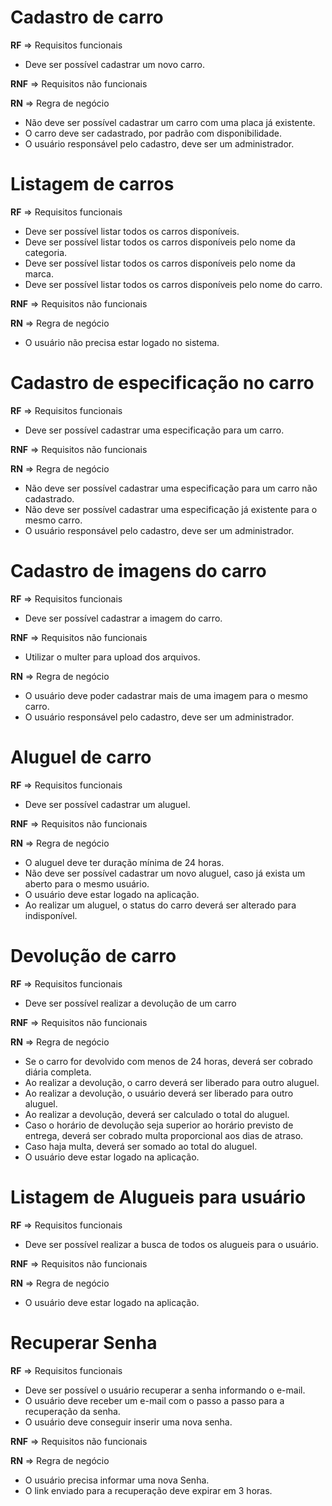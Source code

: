 # Cadastro de carro
**RF** => Requisitos funcionais

- Deve ser possível cadastrar um novo carro.

**RNF** => Requisitos não funcionais

**RN** => Regra de negócio

- Não deve ser possível cadastrar um carro com uma placa já existente.
- O carro deve ser cadastrado, por padrão com disponibilidade.
- O usuário responsável pelo cadastro, deve ser um administrador.

# Listagem de carros
**RF** => Requisitos funcionais

- Deve ser possível listar todos os carros disponíveis.
- Deve ser possível listar todos os carros disponíveis pelo nome da categoria.
- Deve ser possível listar todos os carros disponíveis pelo nome da marca.
- Deve ser possível listar todos os carros disponíveis pelo nome do carro.

**RNF** => Requisitos não funcionais

**RN** => Regra de negócio

- O usuário não precisa estar logado no sistema.

# Cadastro de especificação no carro
**RF** => Requisitos funcionais

- Deve ser possível cadastrar uma especificação para um carro.

**RNF** => Requisitos não funcionais

**RN** => Regra de negócio

- Não deve ser possível cadastrar uma especificação para um carro não cadastrado.
- Não deve ser possível cadastrar uma especificação já existente para o mesmo carro.
- O usuário responsável pelo cadastro, deve ser um administrador.

# Cadastro de imagens do carro
**RF** => Requisitos funcionais

- Deve ser possível cadastrar a imagem do carro.

**RNF** => Requisitos não funcionais

- Utilizar o multer para upload dos arquivos.

**RN** => Regra de negócio

- O usuário deve poder cadastrar mais de uma imagem para o mesmo carro.
- O usuário responsável pelo cadastro, deve ser um administrador.

# Aluguel de carro
**RF** => Requisitos funcionais

- Deve ser possível cadastrar um aluguel.

**RNF** => Requisitos não funcionais

**RN** => Regra de negócio

- O aluguel deve ter duração mínima de 24 horas.
- Não deve ser possível cadastrar um novo aluguel, caso já exista um aberto para o mesmo usuário.
- O usuário deve estar logado na aplicação.
- Ao realizar um aluguel, o status do carro deverá ser alterado para indisponível.

# Devolução de carro
**RF** => Requisitos funcionais

- Deve ser possível realizar a devolução de um carro

**RNF** => Requisitos não funcionais

**RN** => Regra de negócio

- Se o carro for devolvido com menos de 24 horas, deverá ser cobrado diária completa.
- Ao realizar a devolução, o carro deverá ser liberado para outro aluguel.
- Ao realizar a devolução, o usuário deverá ser liberado para outro aluguel.
- Ao realizar a devolução, deverá ser calculado o total do aluguel.
- Caso o horário de devolução seja superior ao horário previsto de entrega, deverá ser cobrado multa proporcional aos dias de atraso.
- Caso haja multa, deverá ser somado ao total do aluguel.
- O usuário deve estar logado na aplicação.

# Listagem de Alugueis para usuário
**RF** => Requisitos funcionais

- Deve ser possível realizar a busca de todos os alugueis para o usuário.

**RNF** => Requisitos não funcionais

**RN** => Regra de negócio

- O usuário deve estar logado na aplicação.

# Recuperar Senha
**RF** => Requisitos funcionais

- Deve ser possível o usuário recuperar a senha informando o e-mail.
- O usuário deve receber um e-mail com o passo a passo para a recuperação da senha.
- O usuário deve conseguir inserir uma nova senha.

**RNF** => Requisitos não funcionais

**RN** => Regra de negócio

- O usuário precisa informar uma nova Senha.
- O link enviado para a recuperação deve expirar em 3 horas.

